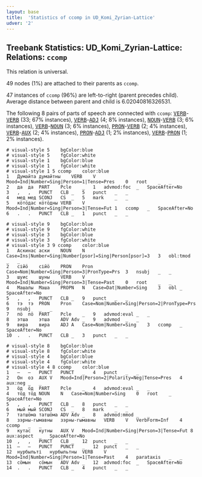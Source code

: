 ```yaml
---
layout: base
title:  'Statistics of ccomp in UD_Komi_Zyrian-Lattice'
udver: '2'
---
```


## Treebank Statistics: UD_Komi_Zyrian-Lattice: Relations: `ccomp`

This relation is universal.

49 nodes (1%) are attached to their parents as `ccomp`.

47 instances of `ccomp` (96%) are left-to-right (parent precedes child).
Average distance between parent and child is 6.02040816326531.

The following 8 pairs of parts of speech are connected with `ccomp`: <tt><a href="kpv_lattice-pos-VERB.html">VERB</a></tt>-<tt><a href="kpv_lattice-pos-VERB.html">VERB</a></tt> (33; 67% instances), <tt><a href="kpv_lattice-pos-VERB.html">VERB</a></tt>-<tt><a href="kpv_lattice-pos-ADJ.html">ADJ</a></tt> (4; 8% instances), <tt><a href="kpv_lattice-pos-NOUN.html">NOUN</a></tt>-<tt><a href="kpv_lattice-pos-VERB.html">VERB</a></tt> (3; 6% instances), <tt><a href="kpv_lattice-pos-VERB.html">VERB</a></tt>-<tt><a href="kpv_lattice-pos-NOUN.html">NOUN</a></tt> (3; 6% instances), <tt><a href="kpv_lattice-pos-PRON.html">PRON</a></tt>-<tt><a href="kpv_lattice-pos-VERB.html">VERB</a></tt> (2; 4% instances), <tt><a href="kpv_lattice-pos-VERB.html">VERB</a></tt>-<tt><a href="kpv_lattice-pos-AUX.html">AUX</a></tt> (2; 4% instances), <tt><a href="kpv_lattice-pos-PRON.html">PRON</a></tt>-<tt><a href="kpv_lattice-pos-ADJ.html">ADJ</a></tt> (1; 2% instances), <tt><a href="kpv_lattice-pos-VERB.html">VERB</a></tt>-<tt><a href="kpv_lattice-pos-PRON.html">PRON</a></tt> (1; 2% instances).


~~~ conllu
# visual-style 5	bgColor:blue
# visual-style 5	fgColor:white
# visual-style 1	bgColor:blue
# visual-style 1	fgColor:white
# visual-style 1 5 ccomp	color:blue
1	Думайта	думайтны	VERB	V	Mood=Ind|Number=Sing|Person=1|Tense=Pres	0	root	_	_
2	да	да	PART	Pcle	_	1	advmod:foc	_	SpaceAfter=No
3	,	,	PUNCT	CLB	_	5	punct	_	_
4	мед	мед	SCONJ	CS	_	5	mark	_	_
5	кӧтӧдас	кӧтӧдны	VERB	V	Mood=Ind|Number=Sing|Person=3|Tense=Fut	1	ccomp	_	SpaceAfter=No
6	.	.	PUNCT	CLB	_	1	punct	_	_

~~~


~~~ conllu
# visual-style 9	bgColor:blue
# visual-style 9	fgColor:white
# visual-style 3	bgColor:blue
# visual-style 3	fgColor:white
# visual-style 3 9 ccomp	color:blue
1	Аскинас	аски	NOUN	N	Case=Ins|Number=Sing|Number[psor]=Sing|Person[psor]=3	3	obl:tmod	_	_
2	сійӧ	сійӧ	PRON	Pron	Case=Nom|Number=Sing|Person=3|PronType=Prs	3	nsubj	_	_
3	шуис	шуны	VERB	V	Mood=Ind|Number=Sing|Person=3|Tense=Past	0	root	_	_
4	Машалы	Маша	PROPN	N	Case=Dat|Number=Sing	3	obl	_	SpaceAfter=No
5	,	,	PUNCT	CLB	_	9	punct	_	_
6	тэ	тэ	PRON	Pron	Case=Nom|Number=Sing|Person=2|PronType=Prs	9	nsubj	_	_
7	пӧ	пӧ	PART	Pcle	_	9	advmod:eval	_	_
8	этша	этша	ADV	Adv	_	9	advmod	_	_
9	вира	вира	ADJ	A	Case=Nom|Number=Sing	3	ccomp	_	SpaceAfter=No
10	.	.	PUNCT	CLB	_	3	punct	_	_

~~~


~~~ conllu
# visual-style 8	bgColor:blue
# visual-style 8	fgColor:white
# visual-style 4	bgColor:blue
# visual-style 4	fgColor:white
# visual-style 4 8 ccomp	color:blue
1	—	—	PUNCT	PUNCT	_	4	punct	_	_
2	Он	оз	AUX	V	Mood=Ind|Person=2|Polarity=Neg|Tense=Pres	4	aux:neg	_	_
3	ӧд	ӧд	PART	Pcle	_	4	advmod:eval	_	_
4	тӧд	тӧд	NOUN	N	Case=Nom|Number=Sing	0	root	_	SpaceAfter=No
5	,	,	PUNCT	CLB	_	8	punct	_	_
6	мый	мый	SCONJ	CS	_	8	mark	_	_
7	татшӧма	татшӧма	ADV	Adv	_	8	advmod:mmod	_	_
8	зэрны-гымавны	зэрны-гымавны	VERB	V	VerbForm=Inf	4	ccomp	_	_
9	кутас	кутны	AUX	V	Mood=Ind|Number=Sing|Person=3|Tense=Fut	8	aux:aspect	_	SpaceAfter=No
10	,	,	PUNCT	CLB	_	12	punct	_	_
11	—	—	PUNCT	PUNCT	_	12	punct	_	_
12	нурбыльті	нурбыльтны	VERB	V	Mood=Ind|Number=Sing|Person=1|Tense=Past	4	parataxis	_	_
13	сӧмын	сӧмын	ADV	Adv	_	12	advmod:foc	_	SpaceAfter=No
14	.	.	PUNCT	CLB	_	4	punct	_	_

~~~


